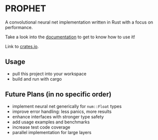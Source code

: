 PROPHET
=======

A convolutional neural net implementation written in Rust with a focus on performance.

Take a look into the [documentation](https://docs.rs/prophet) to get to know how to use it!

Link to [crates.io](https://crates.io/crates/prophet).

Usage
-----

 - pull this project into your workspace
 - build and run with cargo


Future Plans (in no specific order)
-----------------------------------

 - implement neural net generically for ```num::Float``` types
 - improve error handling: less panics, more results
 - enhance interfaces with stronger type safety
 - add usage examples and benchmarks
 - increase test code coverage
 - parallel implementation for large layers
